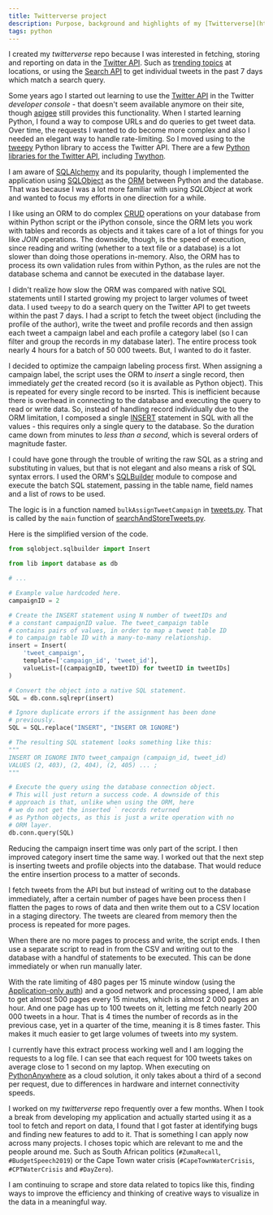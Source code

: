 ```yaml
---
title: Twitterverse project
description: Purpose, background and highlights of my [Twitterverse](https://github.com/MichaelCurrin/twitterverse) project, which is built around the Twitter API.
tags: python
---
```


I created my _twitterverse_ repo because I was interested in fetching, storing and reporting on data in the [Twitter API](https://developer.twitter.com/en/docs). Such as [trending topics](https://developer.twitter.com/en/docs/trends/trends-for-location/api-reference/get-trends-place) at locations, or using the [Search API](https://developer.twitter.com/en/docs/tweets/search/overview) to get individual tweets in the past 7 days which match a search query.

Some years ago I started out learning to use the [Twitter API](https://developer.twitter.com/en/docs) in the Twitter _developer console_ - that doesn't seem available anymore on their site, though [apigee](https://apigee.com/console) still provides this functionality. When I started learning Python, I found a way to compose URLs and do queries to get tweet data. Over time, the requests I wanted to do become more complex and also I needed an elegant way to handle rate-limiting. So I moved using to the [tweepy](http://www.tweepy.org/) Python library to access the Twitter API. There are a few [Python libraries for the Twitter API](https://www.quora.com/What-is-the-best-Python-Twitter-library-to-use-with-the-Twitter-API), including [Twython](https://twython.readthedocs.io/en/latest/).

I am aware of [SQLAlchemy](https://www.sqlalchemy.org/) and its popularity, though I implemented the application using [SQLObject](http://www.sqlobject.org/) as the [ORM](https://en.wikipedia.org/wiki/Object-relational_mapping) between Python and the database. That was because I was a lot more familiar with using _SQLObject_ at work and wanted to focus my efforts in one direction for a while.

I like using an ORM to do complex [CRUD](https://en.wikipedia.org/wiki/Create,_read,_update_and_delete) operations on your database from within Python script or the iPython console, since the ORM lets you work with tables and records as objects and it takes care of a lot of things for you like _JOIN_ operations. The downside, though, is the speed of execution, since reading and writing (whether to a text file or a database) is a lot slower than doing those operations in-memory. Also, the ORM has to process its own validation rules from within Python, as the rules are not the database schema and cannot be executed in the database layer.

I didn't realize how slow the ORM was compared with native SQL statements until I started growing my project to larger volumes of tweet data. I used `tweepy` to do a search query on the Twitter API to get tweets within the past 7 days. I had a script to fetch the tweet object (including the profile of the author), write the tweet and profile records and then assign each tweet a campaign label and each profile a category label (so I can filter and group the records in my database later). The entire process took nearly 4 hours for a batch of 50 000 tweets. But, I wanted to do it faster.

I decided to optimize the campaign labeling process first. When assigning a campaign label, the script uses the ORM to _insert_ a single record, then immediately _get_ the created record (so it is available as Python object). This is repeated for every single record to be insrted. This is inefficient because there is overhead in connecting to the database and executing the query to read or write data. So, instead of handling record individually due to the ORM limitation, I composed a single [INSERT](https://www.w3schools.com/sql/sql_insert.asp) statement in SQL with all the values - this requires only a single query to the database. So the duration came down from minutes to _less than a second_, which is several orders of magnitude faster.

I could have gone through the trouble of writing the raw SQL as a string and substituting in values, but that is not elegant and also means a risk of SQL syntax errors. I used the ORM's [SQLBuilder](http://sqlobject.org/SQLBuilder.html) module to compose and execute the batch SQL statement, passing in the table name, field names and a list of rows to be used.

The logic is in a function named `bulkAssignTweetCampaign` in [tweets.py](https://github.com/MichaelCurrin/twitterverse/blob/feature/fetched_data_to_csv/app/lib/tweets.py). That is called by the `main` function of [searchAndStoreTweets.py](https://github.com/MichaelCurrin/twitterverse/blob/feature/fetched_data_to_csv/app/utils/insert/searchAndStoreTweets.py).

Here is the simplified version of the code.

```python
from sqlobject.sqlbuilder import Insert

from lib import database as db

# ...

# Example value hardcoded here.
campaignID = 2

# Create the INSERT statement using N number of tweetIDs and
# a constant campaignID value. The tweet_campaign table
# contains pairs of values, in order to map a tweet table ID
# to campaign table ID with a many-to-many relationship.
insert = Insert(
    'tweet_campaign',
    template=['campaign_id', 'tweet_id'],
    valueList=[(campaignID, tweetID) for tweetID in tweetIDs]
)

# Convert the object into a native SQL statement.
SQL = db.conn.sqlrepr(insert)

# Ignore duplicate errors if the assignment has been done
# previously.
SQL = SQL.replace("INSERT", "INSERT OR IGNORE")

# The resulting SQL statement looks something like this:
"""
INSERT OR IGNORE INTO tweet_campaign (campaign_id, tweet_id)
VALUES (2, 403), (2, 404), (2, 405) ... ;
"""

# Execute the query using the database connection object.
# This will just return a success code. A downside of this
# approach is that, unlike when using the ORM, here
# we do not get the inserted ` records returned
# as Python objects, as this is just a write operation with no
# ORM layer.
db.conn.query(SQL)
```

Reducing the campaign insert time was only part of the script. I then improved category insert time the same way. I worked out that the next step is inserting tweets and profile objects into the database. That would reduce the entire insertion process to a matter of seconds.

I fetch tweets from the API but but instead of writing out to the database immediately, after a certain number of pages have been process then I flatten the pages to rows of data and then write them out to a CSV location in a staging directory. The tweets are cleared from memory then the process is repeated for more pages.

When there are no more pages to process and write, the script ends. I then use a separate script to read in from the CSV and writing out to the database with a handful of statements to be executed. This can be done immediately or when run manually later.

With the rate limiting of 480 pages per 15 minute window (using the [Application-only auth](https://developer.twitter.com/en/docs/basics/authentication/overview/application-only)) and a good network and processing speed, I am able to get almost 500 pages every 15 minutes, which is almost 2 000 pages an hour. And one page has up to 100 tweets on it, letting me fetch nearly 200 000 tweets in a hour. That is 4 times the number of records as in the previous case, yet in a quarter of the time, meaning it is 8 times faster. This makes it much easier to get large volumes of tweets into my system.

I currently have this extract process working well and I am logging the requests to a log file. I can see that each request for 100 tweets takes on average close to 1 second on my laptop. When executing on [PythonAnywhere](https://pythonanywhere.com) as a cloud solution, it only takes about a third of a second per request, due to differences in hardware and internet connectivity speeds.

I worked on my _twitterverse_ repo frequently over a few months. When I took a break from developing my application and actually started using it as a tool to fetch and report on data, I found that I got faster at identifying bugs and finding new features to add to it. That is something I can apply now across many projects. I choses topic which are relevant to me and the people around me. Such as South African politics (`#ZumaRecall`, `#BudgetSpeech2019`) or the Cape Town water crisis (`#CapeTownWaterCrisis`, `#CPTWaterCrisis` and `#DayZero`).

I am continuing to scrape and store data related to topics like this, finding ways to improve the efficiency and thinking of creative ways to visualize in the data in a meaningful way.
